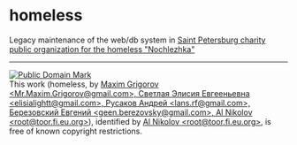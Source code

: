 # homeless

Legacy maintenance of the web/db system in
[Saint Petersburg charity public organization for the homeless "Nochlezhka"](http://homeless.ru/)

---

<p xmlns:dct="http://purl.org/dc/terms/">
<a rel="license" href="http://creativecommons.org/publicdomain/mark/1.0/">
<img src="http://i.creativecommons.org/p/mark/1.0/88x31.png"
     style="border-style: none;" alt="Public Domain Mark" />
</a>
<br />
This work (<span property="dct:title">homeless</span>, by <a href="https://github.com/btbroot/homeless" rel="dct:creator"><span property="dct:title">Maxim Grigorov &lt;Mr.Maxim.Grigorov@gmail.com&gt;, Светлая Элисия Евгееньевна &lt;elisialightt@gmail.com&gt;, Русаков Андрей &lt;lans.rf@gmail.com&gt;, Березовский Евгений &lt;geen.berezovsky@gmail.com&gt;, Al Nikolov &lt;root@toor.fi.eu.org&gt;</span></a>), identified by <a href="https://toor.fi.eu.org" rel="dct:publisher"><span property="dct:title">Al Nikolov &lt;root@toor.fi.eu.org&gt;</span></a>, is free of known copyright restrictions.
</p>
